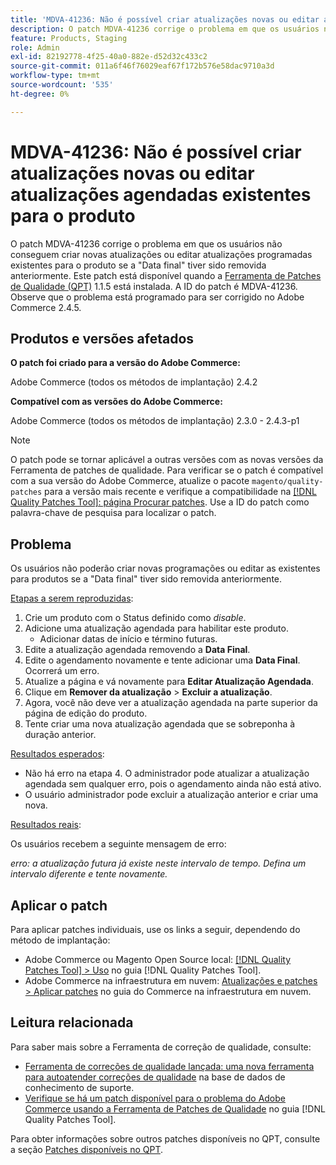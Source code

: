 ```yaml
---
title: 'MDVA-41236: Não é possível criar atualizações novas ou editar atualizações agendadas existentes para o produto'
description: O patch MDVA-41236 corrige o problema em que os usuários não conseguem criar novas atualizações ou editar atualizações programadas existentes para o produto se a "Data final" tiver sido removida anteriormente. Este patch está disponível quando a [Ferramenta de correções de qualidade (QPT)](https://experienceleague.adobe.com/pt-br/docs/commerce-operations/tools/quality-patches-tool/quality-patches-tool-to-self-serve-quality-patches) 1.1.5 está instalada. A ID do patch é MDVA-41236. Observe que o problema está programado para ser corrigido no Adobe Commerce 2.4.5.
feature: Products, Staging
role: Admin
exl-id: 82192778-4f25-40a0-882e-d52d32c433c2
source-git-commit: 011a6f46f76029eaf67f172b576e58dac9710a3d
workflow-type: tm+mt
source-wordcount: '535'
ht-degree: 0%

---
```


# MDVA-41236: Não é possível criar atualizações novas ou editar atualizações agendadas existentes para o produto

O patch MDVA-41236 corrige o problema em que os usuários não conseguem criar novas atualizações ou editar atualizações programadas existentes para o produto se a &quot;Data final&quot; tiver sido removida anteriormente. Este patch está disponível quando a [Ferramenta de Patches de Qualidade (QPT)](https://experienceleague.adobe.com/pt-br/docs/commerce-operations/tools/quality-patches-tool/quality-patches-tool-to-self-serve-quality-patches) 1.1.5 está instalada. A ID do patch é MDVA-41236. Observe que o problema está programado para ser corrigido no Adobe Commerce 2.4.5.

## Produtos e versões afetados

**O patch foi criado para a versão do Adobe Commerce:**

Adobe Commerce (todos os métodos de implantação) 2.4.2

**Compatível com as versões do Adobe Commerce:**

Adobe Commerce (todos os métodos de implantação) 2.3.0 - 2.4.3-p1

>[!NOTE]
>
>O patch pode se tornar aplicável a outras versões com as novas versões da Ferramenta de patches de qualidade. Para verificar se o patch é compatível com a sua versão do Adobe Commerce, atualize o pacote `magento/quality-patches` para a versão mais recente e verifique a compatibilidade na [[!DNL Quality Patches Tool]: página Procurar patches](https://experienceleague.adobe.com/pt-br/docs/commerce-operations/tools/quality-patches-tool/quality-patches-tool-to-self-serve-quality-patches). Use a ID do patch como palavra-chave de pesquisa para localizar o patch.

## Problema

Os usuários não poderão criar novas programações ou editar as existentes para produtos se a &quot;Data final&quot; tiver sido removida anteriormente.

<u>Etapas a serem reproduzidas</u>:

1. Crie um produto com o Status definido como *disable*.
1. Adicione uma atualização agendada para habilitar este produto.
   * Adicionar datas de início e término futuras.
1. Edite a atualização agendada removendo a **Data Final**.
1. Edite o agendamento novamente e tente adicionar uma **Data Final**. Ocorrerá um erro.
1. Atualize a página e vá novamente para **Editar Atualização Agendada**.
1. Clique em **Remover da atualização** > **Excluir a atualização**.
1. Agora, você não deve ver a atualização agendada na parte superior da página de edição do produto.
1. Tente criar uma nova atualização agendada que se sobreponha à duração anterior.

<u>Resultados esperados</u>:

* Não há erro na etapa 4. O administrador pode atualizar a atualização agendada sem qualquer erro, pois o agendamento ainda não está ativo.
* O usuário administrador pode excluir a atualização anterior e criar uma nova.

<u>Resultados reais</u>:

Os usuários recebem a seguinte mensagem de erro:

*erro: a atualização futura já existe neste intervalo de tempo. Defina um intervalo diferente e tente novamente.*


## Aplicar o patch

Para aplicar patches individuais, use os links a seguir, dependendo do método de implantação:

* Adobe Commerce ou Magento Open Source local: [[!DNL Quality Patches Tool] > Uso](/help/tools/quality-patches-tool/usage.md) no guia [!DNL Quality Patches Tool].
* Adobe Commerce na infraestrutura em nuvem: [Atualizações e patches > Aplicar patches](https://experienceleague.adobe.com/docs/commerce-cloud-service/user-guide/develop/upgrade/apply-patches.html?lang=pt-BR) no guia do Commerce na infraestrutura em nuvem.

## Leitura relacionada

Para saber mais sobre a Ferramenta de correção de qualidade, consulte:

* [Ferramenta de correções de qualidade lançada: uma nova ferramenta para autoatender correções de qualidade](https://experienceleague.adobe.com/pt-br/docs/commerce-operations/tools/quality-patches-tool/quality-patches-tool-to-self-serve-quality-patches) na base de dados de conhecimento de suporte.
* [Verifique se há um patch disponível para o problema do Adobe Commerce usando a Ferramenta de Patches de Qualidade](/help/tools/quality-patches-tool/patches-available-in-qpt/check-patch-for-magento-issue-with-magento-quality-patches.md) no guia [!DNL Quality Patches Tool].

Para obter informações sobre outros patches disponíveis no QPT, consulte a seção [Patches disponíveis no QPT](https://experienceleague.adobe.com/tools/commerce-quality-patches/index.html?lang=pt-BR).
